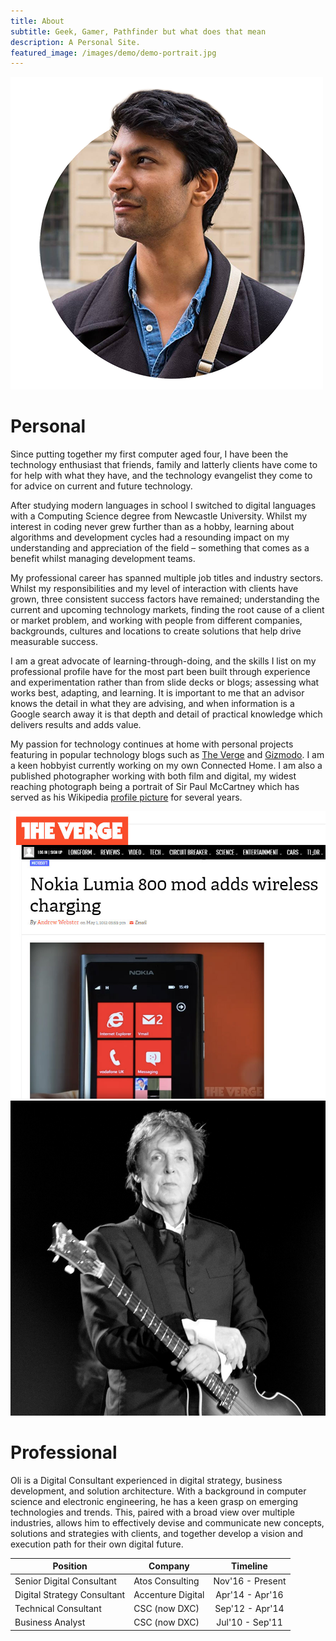 ```yaml
---
title: About
subtitle: Geek, Gamer, Pathfinder but what does that mean
description: A Personal Site.
featured_image: /images/demo/demo-portrait.jpg
---
```


![](/images/pages/about/cutout.png)

# Personal

Since putting together my first computer aged four, I have been the technology enthusiast that friends, family and latterly clients have come to for help with what they have, and the technology evangelist they come to for advice on current and future technology.

After studying modern languages in school I switched to digital languages with a Computing Science degree from Newcastle University. Whilst my interest in coding never grew further than as a hobby, learning about algorithms and development cycles had a resounding impact on my understanding and appreciation of the field – something that comes as a benefit whilst managing development teams.

My professional career has spanned multiple job titles and industry sectors. Whilst my responsibilities and my level of interaction with clients have grown, three consistent success factors have remained; understanding the current and upcoming technology markets, finding the root cause of a client or market problem, and working with people from different companies, backgrounds, cultures and locations to create solutions that help drive measurable success.

I am a great advocate of learning-through-doing, and the skills I list on my professional profile have for the most part been built through experience and experimentation rather than from slide decks or blogs; assessing what works best, adapting, and learning. It is important to me that an advisor knows the detail in what they are advising, and when information is a Google search away it is that depth and detail of practical knowledge which delivers results and adds value.

My passion for technology continues at home with personal projects featuring in popular technology blogs such as [The Verge](http://www.theverge.com/2012/5/1/2992041/nokia-lumia-800-wireless-charging-mod) and [Gizmodo](http://www.gizmodo.com.au/2012/05/hack-a-lumia-800-for-inductive-charging/). I am a keen hobbyist currently working on my own Connected Home. I am also a published photographer working with both film and digital, my widest reaching photograph being a portrait of Sir Paul McCartney which has served as his Wikipedia [profile picture](https://en.wikipedia.org/wiki/Paul_McCartney#/media/File:Paul_McCartney_black_and_white_2010.jpg) for several years. 

<div class="gallery" data-columns="2">
    <img src="/images/pages/about/verge.jpg">
    <img src="/images/pages/about/mccartney.jpg">
</div>


# Professional

Oli is a Digital Consultant experienced in digital strategy, business development, and solution architecture. With a background in computer science and electronic engineering, he has a keen grasp on emerging technologies and trends. This, paired with a broad view over multiple industries, allows him to effectively devise and communicate new concepts, solutions and strategies with clients, and together develop a vision and execution path for their own digital future.

 
| Position        | Company           | Timeline  |
| ------------- |-------------|:-----:|
| Senior Digital Consultant  | Atos Consulting | Nov'16 - Present |
| Digital Strategy Consultant | Accenture Digital | Apr'14 - Apr'16 |
| Technical Consultant | CSC (now DXC) | Sep'12 - Apr'14 |
| Business Analyst | CSC (now DXC) | Jul'10 - Sep'11 |
